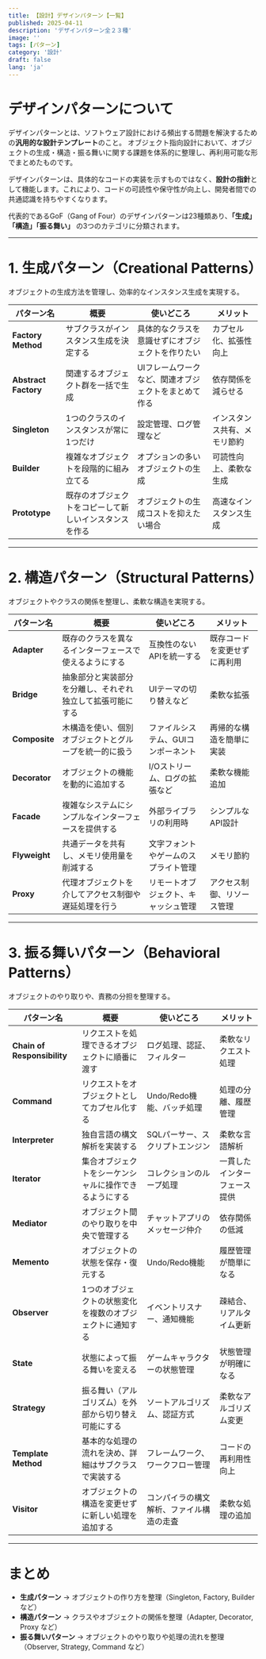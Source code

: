 ```yaml
---
title: 【設計】デザインパターン【一覧】
published: 2025-04-11
description: 'デザインパターン全２３種'
image: ''
tags: [パターン]
category: '設計'
draft: false 
lang: 'ja'
---
```

# デザインパターンについて
デザインパターンとは、ソフトウェア設計における頻出する問題を解決するための**汎用的な設計テンプレート**のこと。
オブジェクト指向設計において、オブジェクトの生成・構造・振る舞いに関する課題を体系的に整理し、再利用可能な形でまとめたものです。

デザインパターンは、具体的なコードの実装を示すものではなく、**設計の指針**として機能します。これにより、コードの可読性や保守性が向上し、開発者間での共通認識を持ちやすくなります。

代表的であるGoF（Gang of Four）のデザインパターンは23種類あり、**「生成」「構造」「振る舞い」** の3つのカテゴリに分類されます。

---

# **1. 生成パターン（Creational Patterns）**  
オブジェクトの生成方法を管理し、効率的なインスタンス生成を実現する。

| パターン名           | 概要                                                   | 使いどころ                                           | メリット                     |
| -------------------- | ------------------------------------------------------ | ---------------------------------------------------- | ---------------------------- |
| **Factory Method**   | サブクラスがインスタンス生成を決定する                 | 具体的なクラスを意識せずにオブジェクトを作りたい     | カプセル化、拡張性向上       |
| **Abstract Factory** | 関連するオブジェクト群を一括で生成                     | UIフレームワークなど、関連オブジェクトをまとめて作る | 依存関係を減らせる           |
| **Singleton**        | 1つのクラスのインスタンスが常に1つだけ                 | 設定管理、ログ管理など                               | インスタンス共有、メモリ節約 |
| **Builder**          | 複雑なオブジェクトを段階的に組み立てる                 | オプションの多いオブジェクトの生成                   | 可読性向上、柔軟な生成       |
| **Prototype**        | 既存のオブジェクトをコピーして新しいインスタンスを作る | オブジェクトの生成コストを抑えたい場合               | 高速なインスタンス生成       |

---

# **2. 構造パターン（Structural Patterns）**  
オブジェクトやクラスの関係を整理し、柔軟な構造を実現する。

| パターン名    | 概要                                                       | 使いどころ                           | メリット                     |
| ------------- | ---------------------------------------------------------- | ------------------------------------ | ---------------------------- |
| **Adapter**   | 既存のクラスを異なるインターフェースで使えるようにする     | 互換性のないAPIを統一する            | 既存コードを変更せずに再利用 |
| **Bridge**    | 抽象部分と実装部分を分離し、それぞれ独立して拡張可能にする | UIテーマの切り替えなど               | 柔軟な拡張                   |
| **Composite** | 木構造を使い、個別オブジェクトとグループを統一的に扱う     | ファイルシステム、GUIコンポーネント  | 再帰的な構造を簡単に実装     |
| **Decorator** | オブジェクトの機能を動的に追加する                         | I/Oストリーム、ログの拡張など        | 柔軟な機能追加               |
| **Facade**    | 複雑なシステムにシンプルなインターフェースを提供する       | 外部ライブラリの利用時               | シンプルなAPI設計            |
| **Flyweight** | 共通データを共有し、メモリ使用量を削減する                 | 文字フォントやゲームのスプライト管理 | メモリ節約                   |
| **Proxy**     | 代理オブジェクトを介してアクセス制御や遅延処理を行う       | リモートオブジェクト、キャッシュ管理 | アクセス制御、リソース管理   |

---

# **3. 振る舞いパターン（Behavioral Patterns）**  
オブジェクトのやり取りや、責務の分担を整理する。

| パターン名                  | 概要                                                      | 使いどころ                               | メリット                     |
| --------------------------- | --------------------------------------------------------- | ---------------------------------------- | ---------------------------- |
| **Chain of Responsibility** | リクエストを処理できるオブジェクトに順番に渡す            | ログ処理、認証、フィルター               | 柔軟なリクエスト処理         |
| **Command**                 | リクエストをオブジェクトとしてカプセル化する              | Undo/Redo機能、バッチ処理                | 処理の分離、履歴管理         |
| **Interpreter**             | 独自言語の構文解析を実装する                              | SQLパーサー、スクリプトエンジン          | 柔軟な言語解析               |
| **Iterator**                | 集合オブジェクトをシーケンシャルに操作できるようにする    | コレクションのループ処理                 | 一貫したインターフェース提供 |
| **Mediator**                | オブジェクト間のやり取りを中央で管理する                  | チャットアプリのメッセージ仲介           | 依存関係の低減               |
| **Memento**                 | オブジェクトの状態を保存・復元する                        | Undo/Redo機能                            | 履歴管理が簡単になる         |
| **Observer**                | 1つのオブジェクトの状態変化を複数のオブジェクトに通知する | イベントリスナー、通知機能               | 疎結合、リアルタイム更新     |
| **State**                   | 状態によって振る舞いを変える                              | ゲームキャラクターの状態管理             | 状態管理が明確になる         |
| **Strategy**                | 振る舞い（アルゴリズム）を外部から切り替え可能にする      | ソートアルゴリズム、認証方式             | 柔軟なアルゴリズム変更       |
| **Template Method**         | 基本的な処理の流れを決め、詳細はサブクラスで実装する      | フレームワーク、ワークフロー管理         | コードの再利用性向上         |
| **Visitor**                 | オブジェクトの構造を変更せずに新しい処理を追加する        | コンパイラの構文解析、ファイル構造の走査 | 柔軟な処理の追加             |

---

# **まとめ**
- **生成パターン** → オブジェクトの作り方を整理（Singleton, Factory, Builder など）  
- **構造パターン** → クラスやオブジェクトの関係を整理（Adapter, Decorator, Proxy など）  
- **振る舞いパターン** → オブジェクトのやり取りや処理の流れを整理（Observer, Strategy, Command など）
